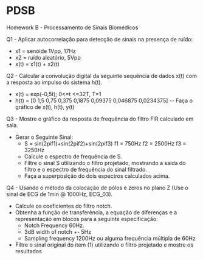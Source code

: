 # PDSB


Homework B - Processamento de Sinais Biomédicos

Q1 - Aplicar autocorrelação para detecção de sinais na presença de ruído:
  - x1 = senóide 1Vpp, 17Hz
  - x2 = ruído aleatório, 5Vpp
  - x(t) = x1(t) + x2(t)
  
Q2 - Calcular a convolução digital da seguinte sequência de dados x(t) com a resposta ao impulso do sistema h(t).
  - x(t) = exp(-0,5t);  0<=t <=32T, T=1
  - h(t) = [0 1,5 0,75 0,375 0,1875 0,09375 0,046875 0,0234375]
  -- Faça o gráfico de x(t), h(t), y(t)
  
Q3 - Mostre o gráfico da resposta de frequência do filtro FIR calculado em sala.
  - Gerar o Seguinte Sinal:
    - S = sin(2pif1)+sin(2pif2)+sin(2pif3)
      f1 = 750Hz
      f2 = 2500Hz
      f3 = 3250Hz
    - Calcule o espectro de frequência de S.
    - Filtre o sinal S utilizando o filtro projetado, mostrando a saída do filtro e o espectro de frequência do sinal filtrado.
    - Faça a superposição do dois espectros calculados acima.
    
Q4 - Usando o método da colocação de pólos e zeros no plano Z (Use o sinal de ECG de 1min @ 1000Hz, ECG_03).
  - Calcule os coeficientes do filtro notch.
  - Obtenha a função de transferência, a equação de diferenças e a representação em blocos para a seguinte especificação:
    - Notch Frequency 60Hz.
    - 3dB width of notch +- 5Hz
    - Sampling frequency 1200Hz ou alguma frequência múltipla de 60Hz
  - Filtre o sinal original do item (1) utilizando o filtro projetado e mostre os resultados
